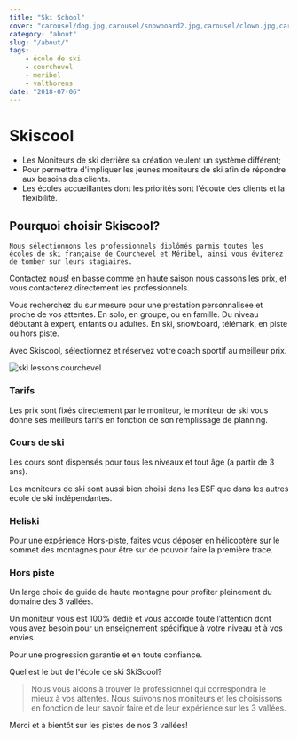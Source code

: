 ```yaml
---
title: "Ski School"
cover: "carousel/dog.jpg,carousel/snowboard2.jpg,carousel/clown.jpg,carousel/desert.jpg,carousel/ski-room.jpg"
category: "about"
slug: "/about/"
tags:
    - école de ski
    - courchevel
    - meribel
    - valthorens
date: "2018-07-06"
---
```


# Skiscool

* Les Moniteurs de ski derrière sa création veulent un système différent;
* Pour permettre d'impliquer les jeunes moniteurs de ski afin de répondre aux besoins des clients.
* Les écoles accueillantes dont les priorités sont l'écoute des clients et la flexibilité.


## Pourquoi choisir Skiscool?

    Nous sélectionnons les professionnels diplômés parmis toutes les écoles de ski française de Courchevel et Méribel, ainsi vous éviterez de tomber sur leurs stagiaires.  

Contactez nous! en basse comme en haute saison nous cassons les prix, et vous contacterez directement les professionnels.

Vous recherchez du sur mesure pour une prestation personnalisée et proche de vos attentes.
En solo, en groupe, ou en famille. Du niveau débutant à expert, enfants ou adultes. En ski, snowboard, télémark, en piste ou hors piste. 

Avec Skiscool, sélectionnez et réservez votre coach sportif au meilleur prix.

![ski lessons courchevel](https://skiscool.com/dist/skilessons.jpg)

 
### Tarifs

Les prix sont fixés directement par le moniteur, le moniteur de ski vous donne ses meilleurs tarifs en fonction de son remplissage de planning.

### Cours de ski

Les cours sont dispensés pour tous les niveaux et tout âge (a partir de 3 ans).

Les moniteurs de ski sont aussi bien choisi dans les ESF que dans les autres école de ski indépendantes. 

### Heliski

Pour une expérience Hors-piste, faites vous déposer en hélicoptère sur le sommet des montagnes pour être sur de pouvoir faire la première trace.

### Hors piste

Un large choix de guide de haute montagne pour profiter pleinement du domaine des 3 vallées.

Un moniteur vous est 100% dédié et vous accorde toute l’attention dont vous avez besoin pour un enseignement spécifique à votre niveau et à vos envies. 

Pour une progression garantie et en toute confiance.

Quel est le but de l'école de ski SkiScool? 

> Nous vous aidons à trouver le professionnel qui correspondra le mieux à vos attentes.
Nous suivons nos moniteurs et les choisissons en fonction de leur savoir faire et de leur expérience sur les 3 vallées.
 

Merci et à bientôt sur les pistes de nos 3 vallées!  
 
 





